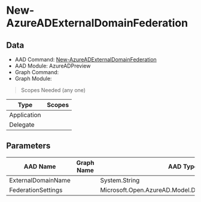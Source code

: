 # New-AzureADExternalDomainFederation

## Data

+ AAD Command: [New-AzureADExternalDomainFederation](https://docs.microsoft.com/en-us/powershell/module/AzureAD/New-AzureADExternalDomainFederation?view=azureadps-2.0-preview)
+ AAD Module: AzureADPreview
+ Graph Command: 
+ Graph Module: 

> Scopes Needed (any one)

|Type|Scopes|
|---|---|
|Application||
|Delegate||

## Parameters

|AAD Name|Graph Name|AAD Type|Graph Type|Infos|
|---|---|---|---|---|
|ExternalDomainName||System.String|||
|FederationSettings||Microsoft.Open.AzureAD.Model.DomainFederationSettings|||

